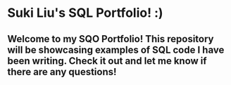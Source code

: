# Suki Liu's SQL Portfolio! :) #

## Welcome to my SQO Portfolio! This repository will be showcasing examples of SQL code I have been writing. Check it out and let me know if there are any questions!
